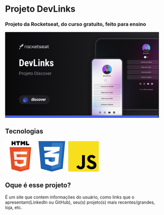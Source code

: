 <h1>Projeto DevLinks</h1>

<h3>Projeto da Rocketseat, do curso gratuito, feito para ensino</h3>

<p><img alt="projeto devlinks" src="./assets/Captura de tela 2023-09-14 181841.png"></p>

## Tecnologias
<h4>
<img alt="logo do html" src="./assets/6785512-1.png">
<img alt="logo do css" src="./assets/css3-1.png">
<img alt="logo do JS" src="./assets/javascript-logo-1,1.png"></h4>

## Oque é esse projeto?

É um site que contem informações do usuário, como links que o apresentam(LinkedIn ou GitHub), seu(s) projeto(s) mais recentes/grandes, loja, etc.